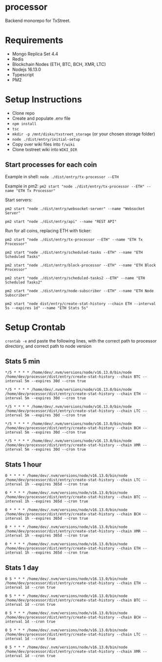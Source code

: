 # processor

Backend monorepo for TxStreet. 

# Requirements

- Mongo Replica Set 4.4
- Redis
- Blockchain Nodes (ETH, BTC, BCH, XMR, LTC)
- Nodejs 16.13.0
- Typescript
- PM2

# Setup Instructions

- Clone repo
- Create and populate .env file
- `npm install`
- `tsc`
- `mkdir -p /mnt/disks/txstreet_storage` (or your chosen storage folder)
- `node ./dist/entry/initial-setup`
- Copy over wiki files into `f/wiki`
- Clone txstreet wiki into `WIKI_DIR`

## Start processes for each coin

Example in shell: `node ./dist/entry/tx-processor --ETH`

Example in pm2: `pm2 start "node ./dist/entry/tx-processor --ETH" --name "ETH Tx Processor"`

Start servers:

`pm2 start "node ./dist/entry/websocket-server" --name "Websocket Server"`

`pm2 start "node ./dist/entry/api" --name "REST API"`

Run for all coins, replacing ETH with ticker:

`pm2 start "node ./dist/entry/tx-processor --ETH" --name "ETH Tx Processor"`

`pm2 start "node ./dist/entry/scheduled-tasks --ETH" --name "ETH Scheduled Tasks"`

`pm2 start "node ./dist/entry/block-processor --ETH" --name "ETH Block Processor"`

`pm2 start "node ./dist/entry/scheduled-tasks2 --ETH" --name "ETH Scheduled Tasks2"`

`pm2 start "node ./dist/entry/node-subscriber --ETH" --name "ETH Node Subscriber"`

`pm2 start "node dist/entry/create-stat-history --chain ETH --interval 5s --expires 1d" --name "ETH Stats 5s"`

# Setup Crontab

`crontab -e` and paste the following lines, with the correct path to processor directory, and correct path to node version

## Stats 5 min

`*/5 * * * * /home/dev/.nvm/versions/node/v16.13.0/bin/node /home/dev/processor/dist/entry/create-stat-history --chain BTC --interval 5m --expires 30d --cron true`

`*/5 * * * * /home/dev/.nvm/versions/node/v16.13.0/bin/node /home/dev/processor/dist/entry/create-stat-history --chain ETH --interval 5m --expires 30d --cron true`

`*/5 * * * * /home/dev/.nvm/versions/node/v16.13.0/bin/node /home/dev/processor/dist/entry/create-stat-history --chain LTC --interval 5m --expires 30d --cron true`

`*/5 * * * * /home/dev/.nvm/versions/node/v16.13.0/bin/node /home/dev/processor/dist/entry/create-stat-history --chain BCH --interval 5m --expires 30d --cron true`

`*/5 * * * * /home/dev/.nvm/versions/node/v16.13.0/bin/node /home/dev/processor/dist/entry/create-stat-history --chain XMR --interval 5m --expires 30d --cron true`

## Stats 1 hour

`0 * * * * /home/dev/.nvm/versions/node/v16.13.0/bin/node /home/dev/processor/dist/entry/create-stat-history --chain LTC --interval 1h --expires 365d --cron true`

`0 * * * * /home/dev/.nvm/versions/node/v16.13.0/bin/node /home/dev/processor/dist/entry/create-stat-history --chain BTC --interval 1h --expires 365d --cron true`

`0 * * * * /home/dev/.nvm/versions/node/v16.13.0/bin/node /home/dev/processor/dist/entry/create-stat-history --chain BCH --interval 1h --expires 365d --cron true`

`0 * * * * /home/dev/.nvm/versions/node/v16.13.0/bin/node /home/dev/processor/dist/entry/create-stat-history --chain XMR --interval 1h --expires 365d --cron true`

`0 * * * * /home/dev/.nvm/versions/node/v16.13.0/bin/node /home/dev/processor/dist/entry/create-stat-history --chain ETH --interval 1h --expires 365d --cron true`


## Stats 1 day

`0 5 * * * /home/dev/.nvm/versions/node/v16.13.0/bin/node /home/dev/processor/dist/entry/create-stat-history --chain ETH --interval 1d --cron true`

`0 5 * * * /home/dev/.nvm/versions/node/v16.13.0/bin/node /home/dev/processor/dist/entry/create-stat-history --chain BTC --interval 1d --cron true`

`0 5 * * * /home/dev/.nvm/versions/node/v16.13.0/bin/node /home/dev/processor/dist/entry/create-stat-history --chain BCH --interval 1d --cron true`

`0 5 * * * /home/dev/.nvm/versions/node/v16.13.0/bin/node /home/dev/processor/dist/entry/create-stat-history --chain LTC --interval 1d --cron true`

`0 5 * * * /home/dev/.nvm/versions/node/v16.13.0/bin/node /home/dev/processor/dist/entry/create-stat-history --chain XMR --interval 1d --cron true`